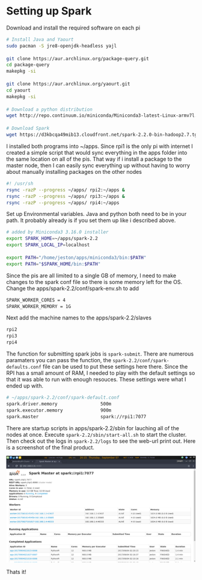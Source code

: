 
# Setting up Spark

Download and install the required software on each pi

```sh
# Install Java and Yaourt
sudo pacman -S jre8-openjdk-headless yajl

git clone https://aur.archlinux.org/package-query.git
cd package-query
makepkg -si

git clone https://aur.archlinux.org/yaourt.git
cd yaourt
makepkg -si

# Download a python distribution
wget http://repo.continuum.io/miniconda/Miniconda3-latest-Linux-armv7l.sh

# Download Spark
wget https://d3kbcqa49mib13.cloudfront.net/spark-2.2.0-bin-hadoop2.7.tgz

```

I installed both programs into ~/apps. Since rpi1 is the only pi with internet I created a simple script that would sync everything in the apps folder into the same location on all of the pis. That way if i install a package to the master node, then I can easily sync everything up without having to worry about manually installing packages on the other nodes

```sh
#! /usr/sh
rsync -razP --progress ~/apps/ rpi2:~/apps &
rsync -razP --progress ~/apps/ rpi3:~/apps &
rsync -razP --progress ~/apps/ rpi4:~/apps

```

Set up Environmental variables. Java and python both need to be in your path. It probably already is if you set them up like i described above.

```sh
# added by Miniconda3 3.16.0 installer
export SPARK_HOME=~/apps/spark-2.2
export SPARK_LOCAL_IP=localhost

export PATH="/home/jeston/apps/miniconda3/bin:$PATH"
export PATH="$SPARK_HOME/bin:$PATH"

```

Since the pis are all limited to a single GB of memory, I need to make changes to the spark conf file so there is some memory left for the OS. Change the apps/spark-2.2/conf/spark-env.sh to add

```sh
SPARK_WORKER_CORES = 4
SPARK_WORKER_MEMORY = 1G
```

Next add the machine names to the apps/spark-2.2/slaves

```sh
rpi2
rpi3
rpi4
```

The function for submitting spark jobs is `spark-submit`. There are numerous paramaters you can pass the function, the `spark-2.2/conf/spark-defaults.conf` file can be used to put these settings here there.  Since the RPI has a small amount of RAM, I needed to play with the default settings so that it was able to run with enough resouces. These settings were what I ended up with.

```sh
# ~/apps/spark-2.2/conf/spark-default.conf
spark.driver.memory                500m
spark.executor.memory              900m
spark.master                       spark://rpi1:7077
```

There are startup scripts in apps/spark-2.2/sbin for lauching all of the nodes at once. Execute `spark-2.2/sbin/start-all.sh` to start the cluster. Then check out the logs in `spark-2.2/logs` to see the web-url print out. Here is a screenshot of the final product.

![](images/Screenshot.png)

Thats it!
